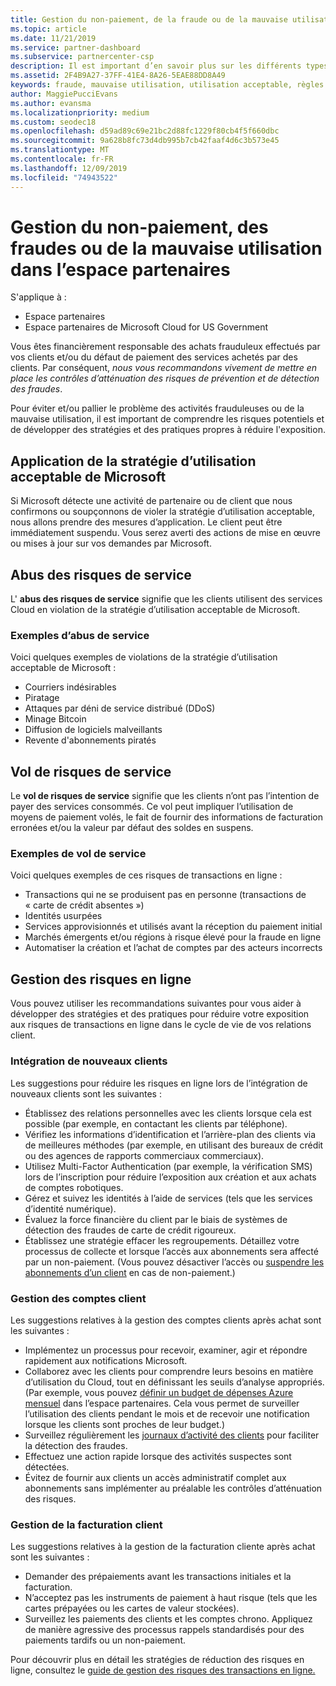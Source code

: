 ```yaml
---
title: Gestion du non-paiement, de la fraude ou de la mauvaise utilisation | Espace partenaires
ms.topic: article
ms.date: 11/21/2019
ms.service: partner-dashboard
ms.subservice: partnercenter-csp
description: Il est important d’en savoir plus sur les différents types de risques impliqués dans les transactions en ligne et les meilleures pratiques pour la gestion et l’atténuation de ces risques.
ms.assetid: 2F4B9A27-37FF-41E4-8A26-5EAE88DD8A49
keywords: fraude, mauvaise utilisation, utilisation acceptable, règles de bon usage, défaut de paiement, le client ne pas paye pas la facture, risque en ligne, vol de service, abus du service, suspendre un abonnement,
author: MaggiePucciEvans
ms.author: evansma
ms.localizationpriority: medium
ms.custom: seodec18
ms.openlocfilehash: d59ad89c69e21bc2d88fc1229f80cb4f5f660dbc
ms.sourcegitcommit: 9a628b8fc73d4db995b7cb42faaf4d6c3b573e45
ms.translationtype: MT
ms.contentlocale: fr-FR
ms.lasthandoff: 12/09/2019
ms.locfileid: "74943522"
---
```

# <a name="managing-non-payment-fraud-or-misuse-in-partner-center"></a>Gestion du non-paiement, des fraudes ou de la mauvaise utilisation dans l’espace partenaires

S'applique à :

- Espace partenaires
- Espace partenaires de Microsoft Cloud for US Government

Vous êtes financièrement responsable des achats frauduleux effectués par vos clients et/ou du défaut de paiement des services achetés par des clients. Par conséquent, *nous vous recommandons vivement de mettre en place les contrôles d’atténuation des risques de prévention et de détection des fraudes*.

Pour éviter et/ou pallier le problème des activités frauduleuses ou de la mauvaise utilisation, il est important de comprendre les risques potentiels et de développer des stratégies et des pratiques propres à réduire l'exposition.

## <a name="enforcement-of-microsoft-acceptable-use-policy"></a>Application de la stratégie d’utilisation acceptable de Microsoft

Si Microsoft détecte une activité de partenaire ou de client que nous confirmons ou soupçonnons de violer la stratégie d’utilisation acceptable, nous allons prendre des mesures d’application. Le client peut être immédiatement suspendu. Vous serez averti des actions de mise en œuvre ou mises à jour sur vos demandes par Microsoft.

## <a name="abuse-of-service-risks"></a>Abus des risques de service

L' **abus des risques de service** signifie que les clients utilisent des services Cloud en violation de la stratégie d’utilisation acceptable de Microsoft.

### <a name="examples-of-abuse-of-service"></a>Exemples d’abus de service

Voici quelques exemples de violations de la stratégie d’utilisation acceptable de Microsoft :

- Courriers indésirables
- Piratage
- Attaques par déni de service distribué (DDoS)
- Minage Bitcoin
- Diffusion de logiciels malveillants
- Revente d'abonnements piratés

## <a name="theft-of-service-risks"></a>Vol de risques de service

Le **vol de risques de service** signifie que les clients n’ont pas l’intention de payer des services consommés. Ce vol peut impliquer l’utilisation de moyens de paiement volés, le fait de fournir des informations de facturation erronées et/ou la valeur par défaut des soldes en suspens.

### <a name="examples-of-service-theft"></a>Exemples de vol de service

Voici quelques exemples de ces risques de transactions en ligne :

- Transactions qui ne se produisent pas en personne (transactions de « carte de crédit absentes »)
- Identités usurpées
- Services approvisionnés et utilisés avant la réception du paiement initial
- Marchés émergents et/ou régions à risque élevé pour la fraude en ligne
- Automatiser la création et l’achat de comptes par des acteurs incorrects

## <a name="managing-online-risk"></a>Gestion des risques en ligne

Vous pouvez utiliser les recommandations suivantes pour vous aider à développer des stratégies et des pratiques pour réduire votre exposition aux risques de transactions en ligne dans le cycle de vie de vos relations client.

### <a name="onboarding-new-customers"></a>Intégration de nouveaux clients

Les suggestions pour réduire les risques en ligne lors de l’intégration de nouveaux clients sont les suivantes :

- Établissez des relations personnelles avec les clients lorsque cela est possible (par exemple, en contactant les clients par téléphone).
- Vérifiez les informations d’identification et l’arrière-plan des clients via de meilleures méthodes (par exemple, en utilisant des bureaux de crédit ou des agences de rapports commerciaux commerciaux).
- Utilisez Multi-Factor Authentication (par exemple, la vérification SMS) lors de l’inscription pour réduire l’exposition aux création et aux achats de comptes robotiques.
- Gérez et suivez les identités à l’aide de services (tels que les services d’identité numérique).
- Évaluez la force financière du client par le biais de systèmes de détection des fraudes de carte de crédit rigoureux.
- Établissez une stratégie effacer les regroupements. Détaillez votre processus de collecte et lorsque l’accès aux abonnements sera affecté par un non-paiement. (Vous pouvez désactiver l’accès ou [suspendre les abonnements d’un client](suspend-a-subscription.md) en cas de non-paiement.)

### <a name="managing-customer-accounts"></a>Gestion des comptes client

Les suggestions relatives à la gestion des comptes clients après achat sont les suivantes :

- Implémentez un processus pour recevoir, examiner, agir et répondre rapidement aux notifications Microsoft.
- Collaborez avec les clients pour comprendre leurs besoins en matière d’utilisation du Cloud, tout en définissant les seuils d’analyse appropriés. (Par exemple, vous pouvez [définir un budget de dépenses Azure mensuel](set-an-azure-spending-budget-for-your-customers.md) dans l’espace partenaires. Cela vous permet de surveiller l’utilisation des clients pendant le mois et de recevoir une notification lorsque les clients sont proches de leur budget.)
- Surveillez régulièrement les [journaux d’activité des clients](activity-logs.md) pour faciliter la détection des fraudes.
- Effectuez une action rapide lorsque des activités suspectes sont détectées.
- Évitez de fournir aux clients un accès administratif complet aux abonnements sans implémenter au préalable les contrôles d’atténuation des risques.

### <a name="managing-customer-billing"></a>Gestion de la facturation client

Les suggestions relatives à la gestion de la facturation cliente après achat sont les suivantes :

- Demander des prépaiements avant les transactions initiales et la facturation.
- N’acceptez pas les instruments de paiement à haut risque (tels que les cartes prépayées ou les cartes de valeur stockées).
- Surveillez les paiements des clients et les comptes chrono. Appliquez de manière agressive des processus rappels standardisés pour des paiements tardifs ou un non-paiement.

Pour découvrir plus en détail les stratégies de réduction des risques en ligne, consultez le [guide de gestion des risques des transactions en ligne.](https://assets.windowsphone.com/7d885238-e13b-4f10-a682-3d5adacd2859/CSP-PartnerRiskGuide-APSFinal_InvariantCulture_Default.zip)
